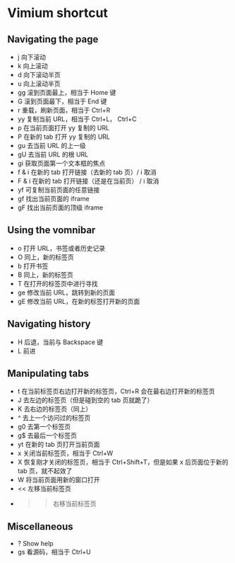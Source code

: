 # Vimium shortcut

## Navigating the page

- j 向下滚动
- k 向上滚动
- d 向下滚动半页
- u 向上滚动半页
- gg 滚到页面最上，相当于 Home 键
- G 滚到页面最下，相当于 End 键
- r 重载，刷新页面，相当于 Ctrl+R
- yy 复制当前 URL，相当于 Ctrl+L， Ctrl+C
- p 在当前页面打开 yy 复制的 URL
- P 在新的 tab 打开 yy 复制的 URL
- gu 去当前 URL 的上一级
- gU 去当前 URL 的根 URL 
- gi 获取页面第一个文本框的焦点
- f & i 在新的 tab 打开链接（去新的 tab 页）/ i 取消
- F & i 在新的 tab 打开链接（还是在当前页） / i 取消
- yf 可复制当前页面的任意链接
- gf 找出当前页面的 iframe
- gF 找出当前页面的顶级 iframe


## Using the vomnibar

- o 打开 URL，书签或者历史记录
- O 同上，新的标签页
- b 打开书签
- B 同上，新的标签页
- T 在打开的标签页中进行寻找
- ge 修改当前 URL，跳转到新的页面
- gE 修改当前 URL，在新的标签打开新的页面


## Navigating history

- H 后退，当前与 Backspace 键
- L 前进


## Manipulating tabs

- t 在当前标签页右边打开新的标签页，Ctrl+R 会在最右边打开新的标签页
- J 去左边的标签页（但是碰到空的 tab 页就跪了）
- K 去右边的标签页（同上）
- ^ 去上一个访问过的标签页
- g0 去第一个标签页
- g$ 去最后一个标签页
- yt 在新的 tab 页打开当前页面
- x 关闭当前标签页，相当于 Ctrl+W
- X 恢复刚才关闭的标签页，相当于 Ctrl+Shift+T，但是如果 x 后页面位于新的 tab 页，就不起效了
- W 将当前页面用新的窗口打开
- << 左移当前标签页
- >> 右移当前标签页


## Miscellaneous

- ? Show help
- gs 看源码，相当于 Ctrl+U
